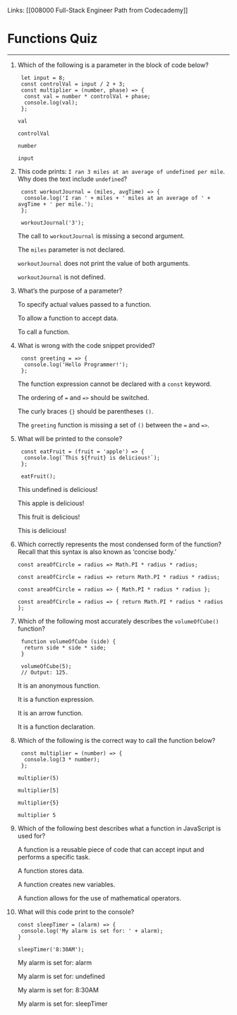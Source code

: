 Links:  [[008000 Full-Stack Engineer Path from Codecademy]]
# Functions Quiz
---
1. Which of the following is a parameter in the block of code below?

		let input = 8;  
		const controlVal = input / 2 + 3;  
		const multiplier = (number, phase) => {  
		 const val = number * controlVal + phase;  
		 console.log(val);  
		};

	`val`

	`controlVal`

	`number`

	`input`

2. This code prints: `I ran 3 miles at an average of undefined per mile`. Why does the text include `undefined`?

		const workoutJournal = (miles, avgTime) => {  
		 console.log('I ran ' + miles + ' miles at an average of ' + avgTime + ' per mile.');  
		};  
  
		workoutJournal('3');

	The call to `workoutJournal` is missing a second argument.

	The `miles` parameter is not declared.

	`workoutJournal` does not print the value of both arguments.

	`workoutJournal` is not defined.

3. What’s the purpose of a parameter?

	To specify actual values passed to a function.

	To allow a function to accept data.

	To call a function.

4. What is wrong with the code snippet provided?

		const greeting = => {  
		 console.log('Hello Programmer!');  
		};

	The function expression cannot be declared with a `const` keyword.

	The ordering of `=` and `=>` should be switched.

	The curly braces `{}` should be parentheses `()`.

	The `greeting` function is missing a set of `()` between the `=` and `=>`.
	
5. What will be printed to the console?

		const eatFruit = (fruit = 'apple') => {  
		 console.log(`This ${fruit} is delicious!`);  
		};  
  
		eatFruit();

	This undefined is delicious!

	This apple is delicious!

	This fruit is delicious!

	This is delicious!

6. Which correctly represents the most condensed form of the function? Recall that this syntax is also known as ‘concise body.’

	```
	const areaOfCircle = radius => Math.PI * radius * radius;
	```

	```
	const areaOfCircle = radius => return Math.PI * radius * radius;
	```

	```
	const areaOfCircle = radius => { Math.PI * radius * radius };
	```

	```
	const areaOfCircle = radius => { return Math.PI * radius * radius };
	```

7. Which of the following most accurately describes the `volumeOfCube()` function?

		function volumeOfCube (side) {  
		 return side * side * side;  
		}  

		volumeOfCube(5);  
		// Output: 125.

	It is an anonymous function.

	It is a function expression.

	It is an arrow function.

	It is a function declaration.

8. Which of the following is the correct way to call the function below?

		const multiplier = (number) => {  
		 console.log(3 * number);  
		};

	`multiplier(5)`

	`multiplier[5]`

	`multiplier{5}`

	`multiplier 5`

9. Which of the following best describes what a function in JavaScript is used for?

	A function is a reusable piece of code that can accept input and performs a specific task.

	A function stores data.

	A function creates new variables.

	A function allows for the use of mathematical operators.

10. What will this code print to the console?

		const sleepTimer = (alarm) => {  
		 console.log('My alarm is set for: ' + alarm);  
		}  

		sleepTimer('8:30AM');

	My alarm is set for: alarm

	My alarm is set for: undefined

	My alarm is set for: 8:30AM

	My alarm is set for: sleepTimer